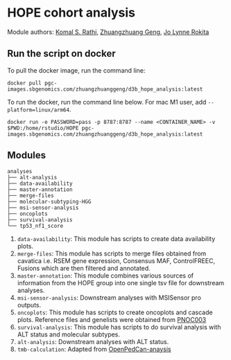 # HOPE cohort analysis

Module authors: [Komal S. Rathi](https://github.com/komalsrathi/),
                [Zhuangzhuang Geng](https://github.com/zzgeng),
                [Jo Lynne Rokita](https://github.com/jharenza)


## Run the script on docker

To pull the docker image, run the command line:
```
docker pull pgc-images.sbgenomics.com/zhuangzhuanggeng/d3b_hope_analysis:latest
```

To run the docker, run the command line below. For mac M1 user, add `--platform=linux/arm64`.
```
docker run -e PASSWORD=pass -p 8787:8787 --name <CONTAINER_NAME> -v $PWD:/home/rstudio/HOPE pgc-images.sbgenomics.com/zhuangzhuanggeng/d3b_hope_analysis:latest

```

## Modules

```
analyses
├── alt-analysis
├── data-availability
├── master-annotation
├── merge-files
├── molecular-subtyping-HGG
├── msi-sensor-analysis
├── oncoplots
├── survival-analysis
└── tp53_nf1_score
```

1) `data-availability`: This module has scripts to create data availability plots.
2) `merge-files`: This module has scripts to merge files obtained from cavatica i.e. RSEM gene expression, Consensus MAF, ControlFREEC, Fusions which are then filtered and annotated. 
3) `master-annotation`: This module combines various sources of information from the HOPE group into one single tsv file for downstream analyses.
3) `msi-sensor-analysis`: Downstream analyses with MSISensor pro outputs.
4) `oncoplots`: This module has scripts to create oncoplots and cascade plots. Reference files and genelists were obtained from [PNOC003](https://github.com/d3b-center/d3b-pnoc003-HGG-DMG-omics/tree/master/analyses/Oncoplot)
5) `survival-analysis`: This module has scripts to do survival analysis with ALT status and molecular subtypes.
6) `alt-analysis`: Downstream analyses with ALT status. 
7) `tmb-calculation`: Adapted from [OpenPedCan-anaysis](https://github.com/d3b-center/OpenPedCan-analysis/tree/dev/analyses/tmb-calculation)
